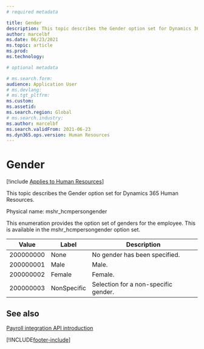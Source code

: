 ```yaml
---
# required metadata

title: Gender
description: This topic describes the Gender option set for Dynamics 365 Human Resources.
author: marcelbf
ms.date: 06/23/2021
ms.topic: article
ms.prod: 
ms.technology: 

# optional metadata

# ms.search.form: 
audience: Application User
# ms.devlang: 
# ms.tgt_pltfrm: 
ms.custom: 
ms.assetid: 
ms.search.region: Global
# ms.search.industry: 
ms.author: marcelbf
ms.search.validFrom: 2021-06-23
ms.dyn365.ops.version: Human Resources
---
```


# Gender

[!include [Applies to Human Resources](../includes/applies-to-hr.md)]

This topic describes the Gender option set for Dynamics 365 Human Resources.

Physical name: mshr_hcmpersongender

This enumeration provides the option set of genders for the employee. This is available in the mshr_hcmpersongender option set.

| Value | Label | Description |
| --- | --- | --- |
| 200000000 | None | No gender has been specified. |
| 200000001 | Male | Male. |
| 200000002 | Female | Female. |
| 200000003 | NonSpecific | Selection for a non-specific gender. |

## See also

[Payroll integration API introduction](hr-admin-integration-payroll-api-introduction.md)<br>

[!INCLUDE[footer-include](../includes/footer-banner.md)]
